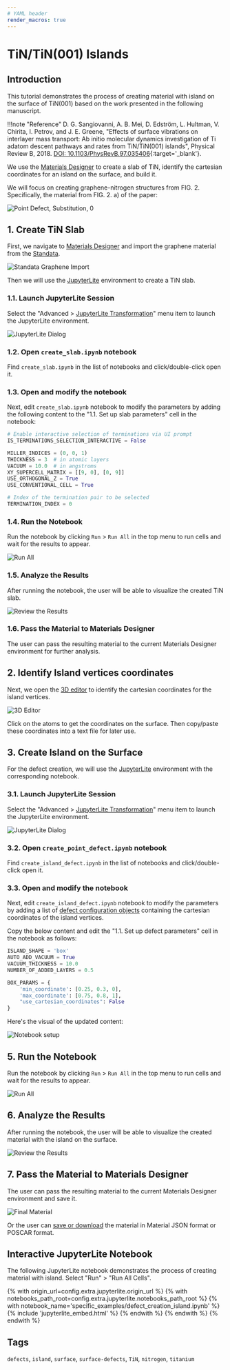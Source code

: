 ```yaml
---
# YAML header
render_macros: true
---
```


# TiN/TiN(001) Islands

## Introduction

This tutorial demonstrates the process of creating material with island on the surface of TiN(001) based on the work presented in the following manuscript.

[//]: # (<embed src="https://journals.aps.org/prb/abstract/10.1103/PhysRevB.97.035406" width="100%" height="300">)

!!!note "Reference"
    D. G. Sangiovanni, A. B. Mei, D. Edström, L. Hultman, V. Chirita, I. Petrov, and J. E. Greene, "Effects of surface vibrations on interlayer mass transport: Ab initio molecular dynamics investigation of Ti adatom descent pathways and rates from TiN/TiN(001) islands", Physical Review B, 2018. [DOI: 10.1103/PhysRevB.97.035406](https://journals.aps.org/prb/abstract/10.1103/PhysRevB.97.035406){:target='_blank'}.

We use the [Materials Designer](../../../materials-designer/overview.md) to create a slab of TiN, identify the cartesian coordinates for an island on the surface, and build it. 

We will focus on creating graphene-nitrogen structures from FIG. 2.
Specifically, the material from FIG. 2. a) of the paper: 


![Point Defect, Substitution, 0](/images/tutorials/materials/defects/defect_creation_point_substitution_graphene/0-figure-from-manuscript.webp "Point Defect, Substitution, FIG. 1. b)")


## 1. Create TiN Slab

First, we navigate to [Materials Designer](../../../materials-designer/overview.md) and import the graphene material from the [Standata](../../../materials-designer/header-menu/input-output/standata-import.md).

![Standata Graphene Import](/images/tutorials/materials/defects/defect_creation_point_substitution_graphene/1-standata-graphene.webp "Standata Graphene Import")


Then we will use the [JupyterLite](../../../jupyterlite/overview.md) environment to create a TiN slab.

### 1.1. Launch JupyterLite Session

Select the "Advanced > [JupyterLite Transformation](../../../materials-designer/header-menu/advanced/jupyterlite-dialog.md)" menu item to launch the JupyterLite environment.

![JupyterLite Dialog](/images/jupyterlite/md-advanced-jl.webp "JupyterLite Dialog")

### 1.2. Open `create_slab.ipynb` notebook

Find `create_slab.ipynb` in the list of notebooks and click/double-click open it.

### 1.3. Open and modify the notebook

Next, edit `create_slab.ipynb` notebook to modify the parameters by adding the following content to the "1.1. Set up slab parameters" cell in the notebook:

```python
# Enable interactive selection of terminations via UI prompt
IS_TERMINATIONS_SELECTION_INTERACTIVE = False 

MILLER_INDICES = (0, 0, 1)
THICKNESS = 3  # in atomic layers
VACUUM = 10.0  # in angstroms
XY_SUPERCELL_MATRIX = [[9, 0], [0, 9]]
USE_ORTHOGONAL_Z = True
USE_CONVENTIONAL_CELL = True

# Index of the termination pair to be selected
TERMINATION_INDEX = 0
```

### 1.4. Run the Notebook

Run the notebook by clicking `Run` > `Run All` in the top menu to run cells and wait for the results to appear.

![Run All](/images/jupyterlite/run-all.webp "Run All")

### 1.5. Analyze the Results

After running the notebook, the user will be able to visualize the created TiN slab.

![Review the Results](/images/tutorials/materials/defects/defect_creation_point_substitution_graphene/6-jl-result-preview.webp "Review the Results")

### 1.6. Pass the Material to Materials Designer

The user can pass the resulting material to the current Materials Designer environment for further analysis.


## 2. Identify Island vertices coordinates

Next, we open the [3D editor](../../../materials-designer/3d-editor.md) to identify the cartesian coordinates for the island vertices.

![3D Editor](/images/tutorials/materials/defects/defect_creation_point_substitution_graphene/4-threejs-editor-coordinates.webp "3D Editor")

Click on the atoms to get the coordinates on the surface. Then copy/paste these coordinates into a text file for later use.

## 3. Create Island on the Surface

For the defect creation, we will use the [JupyterLite](../../../jupyterlite/overview.md) environment with the corresponding notebook.

### 3.1. Launch JupyterLite Session

Select the "Advanced > [JupyterLite Transformation](../../../materials-designer/header-menu/advanced/jupyterlite-dialog.md)" menu item to launch the JupyterLite environment.

![JupyterLite Dialog](/images/jupyterlite/md-advanced-jl.webp "JupyterLite Dialog")

### 3.2. Open `create_point_defect.ipynb` notebook

Find `create_island_defect.ipynb` in the list of notebooks and click/double-click open it.

### 3.3. Open and modify the notebook

Next, edit `create_island_defect.ipynb` notebook to modify the parameters by adding a list of [defect configuration objects](https://github.com/Exabyte-io/made/blob/3d938b4d91a31323dca7a02acb12b646dbb26634/src/py/mat3ra/made/tools/build/defect/configuration.py#L191) containing the cartesian coordinates of the island vertices.

Copy the below content and edit the "1.1. Set up defect parameters" cell in the notebook as follows:

```python
ISLAND_SHAPE = 'box'
AUTO_ADD_VACUUM = True
VACUUM_THICKNESS = 10.0
NUMBER_OF_ADDED_LAYERS = 0.5

BOX_PARAMS = {
    'min_coordinate': [0.25, 0.3, 0],
    'max_coordinate': [0.75, 0.8, 1],
    "use_cartesian_coordinates": False
}

```

Here's the visual of the updated content:

![Notebook setup](/images/tutorials/materials/defects/defect_creation_point_substitution_graphene/5-jl-setup.webp "Notebook setup")

## 5. Run the Notebook

Run the notebook by clicking `Run` > `Run All` in the top menu to run cells and wait for the results to appear.

![Run All](/images/jupyterlite/run-all.webp "Run All")

## 6. Analyze the Results

After running the notebook, the user will be able to visualize the created material with the island on the surface.

![Review the Results](/images/tutorials/materials/defects/defect_creation_point_substitution_graphene/6-jl-result-preview.webp "Review the Results")

## 7. Pass the Material to Materials Designer

The user can pass the resulting material to the current Materials Designer environment and save it.

![Final Material](/images/tutorials/materials/defects/defect_creation_point_substitution_graphene/7-wave-result.webp "N-doped Graphene")

Or the user can [save or download](../../../materials-designer/header-menu/input-output.md) the material in Material JSON format or POSCAR format.


## Interactive JupyterLite Notebook

The following JupyterLite notebook demonstrates the process of creating material with island. Select "Run" > "Run All Cells".

{% with origin_url=config.extra.jupyterlite.origin_url %}
{% with notebooks_path_root=config.extra.jupyterlite.notebooks_path_root %}
{% with notebook_name='specific_examples/defect_creation_island.ipynb' %}
{% include 'jupyterlite_embed.html' %}
{% endwith %}
{% endwith %}
{% endwith %}

<!--
{# TODO: Update the origin_url
    {% with origin_url="https://jupyterlite.mat3ra.com/retro/notebooks/?path=api-examples/other/materials_designer/specific_examples/defect_creation_island.ipynb" %}
    {% include 'jupyterlite_embed.html' %}
    {% endwith %}
#}
-->

## Tags

`defects`, `island`, `surface`, `surface-defects`, `TiN`, `nitrogen`, `titanium`
